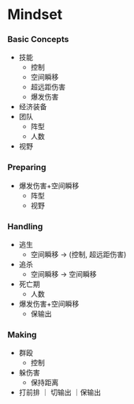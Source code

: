 # Mindset

### Basic Concepts

* 技能
  * 控制
  * 空间瞬移
  * 超远距伤害
  * 爆发伤害
* 经济装备
* 团队
  * 阵型
  * 人数
* 视野

### Preparing

* 爆发伤害+空间瞬移
  * 阵型
  * 视野

### Handling

* 逃生
  * 空间瞬移 -&gt; \(控制, 超远距伤害\)
* 追杀
  * 空间瞬移 -&gt; 空间瞬移
* 死亡期
  * 人数
* 爆发伤害+空间瞬移
  * 保输出

### Making

* 群殴
  * 控制
* 躲伤害
  * 保持距离
* 打前排 ｜ 切输出 ｜保输出

